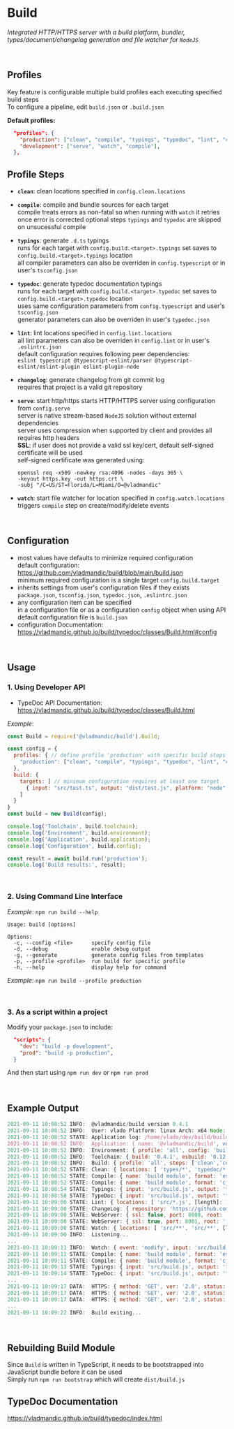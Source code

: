 # Build

*Integrated HTTP/HTTPS server with a build platform, bundler, types/document/changelog generation and file watcher for `NodeJS`*

<br>

## Profiles

Key feature is configurable multiple build profiles each executing specified build steps  
To configure a pipeline, edit `build.json` or `.build.json`  

**Default profiles:**

```json
  "profiles": {
    "production": ["clean", "compile", "typings", "typedoc", "lint", "changelog"],
    "development": ["serve", "watch", "compile"],
  },
```

## Profile Steps

- **`clean`**: clean locations specified in `config.clean.locations`

- **`compile`**: compile and bundle sources for each target  
  compile treats errors as non-fatal so when running with `watch` it retries once error is corrected
  optional steps `typings` and `typedoc` are skipped on unsucessful compile

- **`typings`**: generate `.d.ts` typings  
  runs for each target with `config.build.<target>.typings` set
  saves to `config.build.<target>.typings` location  
  all compiler parameters can also be overriden in `config.typescript` or in user's `tsconfig.json`  

- **`typedoc`**: generate typedoc documentation typings  
  runs for each target with `config.build.<target>.typedoc` set
  saves to `config.build.<target>.typedoc` location  
  uses same configuration parameters from `config.typescript` and user's `tsconfig.json`  
  generator parameters can also be overriden in user's `typedoc.json`  

- **`lint`**: lint locations specified in `config.lint.locations`  
  all lint parameters can also be overriden in `config.lint` or in user's `.eslintrc.json`  
  default configuration requires following peer dependencies:  
  `eslint typescript @typescript-eslint/parser @typescript-eslint/eslint-plugin eslint-plugin-node`

- **`changelog`**: generate changelog from git commit log  
  requires that project is a valid git repository

- **`serve`**: start http/https
  starts HTTP/HTTPS server using configuration from `config.serve`  
  server is native stream-based `NodeJS` solution without external dependencies  
  server uses compression when supported by client and provides all requires http headers  
  **SSL**: if user does not provide a valid ssl key/cert, default self-signed certificate will be used  
  self-signed certificate was generated using:

    ```shell
    openssl req -x509 -newkey rsa:4096 -nodes -days 365 \
    -keyout https.key -out https.crt \
    -subj "/C=US/ST=Florida/L=Miami/O=@vladmandic"
    ```

- **`watch`**: start file watcher for location specified in `config.watch.locations`  
  triggers `compile` step on create/modify/delete events

<br>

## Configuration

- most values have defaults to minimize required configuration  
  default configuration: <https://github.com/vladmandic/build/blob/main/build.json>  
  minimum required configuration is a single target `config.build.target`
- inherits settings from user's configuration files if they exists  
  `package.json`, `tsconfig.json`, `typedoc.json`, `.eslintrc.json`
- any configuration item can be specified  
  in a configuration file or as a configuration `config` object when using API  
  default configuration file is `build.json` 
- configuration Documentation:  
  <https://vladmandic.github.io/build/typedoc/classes/Build.html#config>

<br>

## Usage

### 1. Using Developer API

- TypeDoc API Documentation:  
  <https://vladmandic.github.io/build/typedoc/classes/Build.html>

*Example*:

```js
const Build = require('@vladmandic/build').Build;

const config = {
  profiles: { // define profile 'production' with specific build steps
    "production": ["clean", "compile", "typings", "typedoc", "lint", "changelog"],
  },
  build: {
    targets: [ // minimum configuration requires at least one target
      { input: "src/test.ts", output: "dist/test.js", platform: "node", format: "cjs", typedoc: 'typedoc', typings: 'types' }
    ]
  }
}
const build = new Build(config);

console.log('Toolchain', build.toolchain);
console.log('Environment', build.environment);
console.log('Application', build.application);
console.log('Configuration', build.config);

const result = await build.run('production');
console.log('Build results:', result);
```

<br>

### 2. Using Command Line Interface

*Example*: `npm run build --help`

```text
Usage: build [options]

Options:
  -c, --config <file>      specify config file
  -d, --debug              enable debug output
  -g, --generate           generate config files from templates
  -p, --profile <profile>  run build for specific profile
  -h, --help               display help for command
```

*Example*: `npm run build --profile production`


<br>

### 3. As a script within a project

Modify your `package.json` to include:

```json
  "scripts": {
    "dev": "build -p development",
    "prod": "build -p production",
  }
```

And then start using `npm run dev` or `npm run prod`

<br>

## Example Output

```js
2021-09-11 10:08:52 INFO:  @vladmandic/build version 0.4.1
2021-09-11 10:08:52 INFO:  User: vlado Platform: linux Arch: x64 Node: v16.5.0
2021-09-11 10:08:52 STATE: Application log: /home/vlado/dev/build/build.log
2021-09-11 10:08:52 INFO:  Application: { name: '@vladmandic/build', version: '0.4.1' }
2021-09-11 10:08:52 INFO:  Environment: { profile: 'all', config: 'build.json', tsconfig: true, eslintrc: true, git: true }
2021-09-11 10:08:52 INFO:  Toolchain: { build: '0.4.1', esbuild: '0.12.26', typescript: '4.4.3', typedoc: '0.21.9', eslint: '7.32.0' }
2021-09-11 10:08:52 INFO:  Build: { profile: 'all', steps: ['clean','compile','typings','typedoc','lint','changelog','serve','watch' ] }
2021-09-11 10:08:52 STATE: Clean: { locations: [ 'types/*', 'typedoc/*', [length]: 2 ] }
2021-09-11 10:08:52 STATE: Compile: { name: 'build module', format: 'esm', platform: 'node', input: 'src/build.js', output: 'dist/build.esm.js', files: 13, inputBytes: 39928, outputBytes: 603792 }
2021-09-11 10:08:52 STATE: Compile: { name: 'build module', format: 'cjs', platform: 'node', input: 'src/build.js', output: 'dist/build.js', files: 13, inputBytes: 39928, outputBytes: 604935 }
2021-09-11 10:08:54 STATE: Typings: { input: 'src/build.js', output: 'types', files: 7 }
2021-09-11 10:08:58 STATE: TypeDoc: { input: 'src/build.js', output: 'typedoc', objects: 1, index: true }
2021-09-11 10:09:00 STATE: Lint: { locations: [ 'src/*.js', [length]: 1 ], files: 12, errors: 0, warnings: 0 }
2021-09-11 10:09:00 STATE: ChangeLog: { repository: 'https://github.com/vladmandic/build', branch: 'main', output: 'CHANGELOG.md' }
2021-09-11 10:09:00 STATE: WebServer: { ssl: false, port: 8000, root: '.' }
2021-09-11 10:09:00 STATE: WebServer: { ssl: true, port: 8001, root: '.', sslKey: 'cert/https.key', sslCrt: 'cert/https.crt' }
2021-09-11 10:09:00 STATE: Watch: { locations: [ 'src/**', 'src/**', [length]: 2 ] }
2021-09-11 10:09:00 INFO:  Listening...
...
2021-09-11 10:09:11 INFO:  Watch: { event: 'modify', input: 'src/build.js' }
2021-09-11 10:09:11 STATE: Compile: { name: 'build module', format: 'esm', platform: 'node', input: 'src/build.js', output: 'dist/build.esm.js', files: 13, inputBytes: 39928, outputBytes: 603792 }
2021-09-11 10:09:11 STATE: Compile: { name: 'build module', format: 'cjs', platform: 'node', input: 'src/build.js', output: 'dist/build.js', files: 13, inputBytes: 39928, outputBytes: 604935 }
2021-09-11 10:09:13 STATE: Typings: { input: 'src/build.js', output: 'types', files: 7 }
2021-09-11 10:09:14 STATE: TypeDoc: { input: 'src/build.js', output: 'typedoc', objects: 1, index: true }
...
2021-09-11 10:09:17 DATA:  HTTPS: { method: 'GET', ver: '2.0', status: 200, mime: 'text/html', size: 3560, url: '/typedoc/index.html', remote: '::ffff:192.168.0.200' }
2021-09-11 10:09:17 DATA:  HTTPS: { method: 'GET', ver: '2.0', status: 200, mime: 'text/css', size: 72023, url: '/typedoc/assets/css/main.css', remote: '::ffff:192.168.0.200' }
2021-09-11 10:09:17 DATA:  HTTPS: { method: 'GET', ver: '2.0', status: 200, mime: 'text/javascript', size: 155546, url: '/typedoc/assets/js/main.js', remote: '::ffff:192.168.0.200' }
...
2021-09-11 10:09:22 INFO:  Build exiting...
```

<br>

## Rebuilding Build Module

Since `Build` is written in TypeScript, it needs to be bootstrapped into JavaScript bundle before it can be used  
Simply run `npm run bootstrap` which will create `dist/build.js`

## TypeDoc Documentation

<https://vladmandic.github.io/build/typedoc/index.html>
